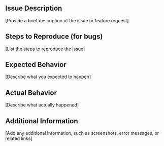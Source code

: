 ## Issue Description

[Provide a brief description of the issue or feature request]

## Steps to Reproduce (for bugs)

[List the steps to reproduce the issue]

## Expected Behavior

[Describe what you expected to happen]

## Actual Behavior

[Describe what actually happened]

## Additional Information

[Add any additional information, such as screenshots, error messages, or related links]
